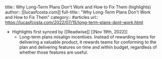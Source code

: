 title:: Why Long-Term Plans Don't Work and How to Fix Them (highlights)
author:: [[lucasfcosta.com]]
full-title:: "Why Long-Term Plans Don't Work and How to Fix Them"
category:: #articles
url:: https://lucasfcosta.com/2022/07/15/long-term-plans-dont-work.html

- Highlights first synced by [[Readwise]] [[Nov 19th, 2022]]
	- Long-term plans misalign incentives. Instead of rewarding teams for delivering a valuable product, it rewards teams for conforming to the plan and delivering features on time and within budget, regardless of whether those features are useful.